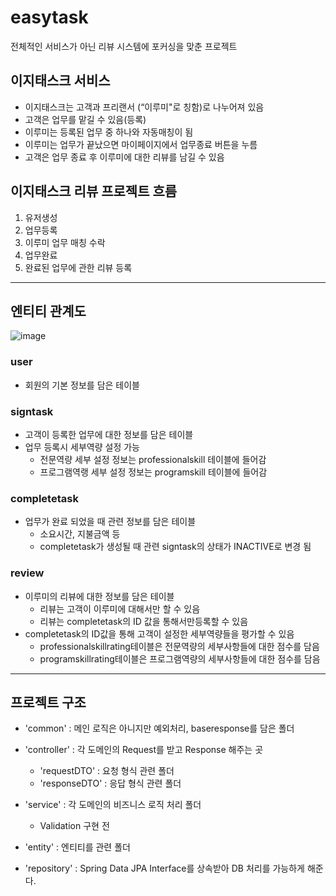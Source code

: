 # easytask

전체적인 서비스가 아닌 리뷰 시스템에 포커싱을 맞춘 프로젝트

## 이지태스크 서비스

- 이지태스크는 고객과 프리랜서 (“이루미"로 칭함)로 나누어져 있음
- 고객은 업무를 맡길 수 있음(등록)
- 이루미는 등록된 업무 중 하나와 자동매칭이 됨
- 이루미는 업무가 끝났으면 마이페이지에서 업무종료 버튼을 누름
- 고객은 업무 종료 후 이루미에 대한 리뷰를 남길 수 있음


## 이지태스크 리뷰 프로젝트 흐름

1. 유저생성
2. 업무등록
3. 이루미 업무 매칭 수락
4. 업무완료
5. 완료된 업무에 관한 리뷰 등록

---

## 엔티티 관계도

![image](https://user-images.githubusercontent.com/104514223/218963186-e4c7c8c0-0e77-4585-97a2-e0cb4e9dd5b5.png)

### user

- 회원의 기본 정보를 담은 테이블

### signtask

- 고객이 등록한 업무에 대한 정보를 담은 테이블
- 업무 등록시 세부역량 설정 가능
  - 전문역량 세부 설정 정보는 professionalskill 테이블에 들어감
  - 프로그램역랭 세부 설정 정보는 programskill 테이블에 들어감

### completetask

- 업무가 완료 되었을 때 관련 정보를 담은 테이블
  - 소요시간, 지불금액 등
  - completetask가 생성될 때 관련 signtask의 상태가 INACTIVE로 변경 됨

### review

- 이루미의 리뷰에 대한 정보를 담은 테이블
  - 리뷰는 고객이 이루미에 대해서만 할 수 있음
  - 리뷰는 completetask의 ID 값을 통해서만등록할 수 있음
- completetask의 ID값을 통해 고객이 설정한 세부역량들을 평가할 수 있음
  - professionalskillrating테이블은 전문역량의 세부사항들에 대한 점수를 담음
  - programskillrating테이블은 프로그램역량의 세부사항들에 대한 점수를 담음

---

## 프로젝트 구조

- 'common' : 메인 로직은 아니지만 예외처리, baseresponse를 담은 폴더

- 'controller' : 각 도메인의 Request를 받고 Response 해주는 곳

  - 'requestDTO' : 요청 형식 관련 폴더
  - 'responseDTO' : 응답 형식 관련 폴더

- 'service' : 각 도메인의 비즈니스 로직 처리 폴더

  - Validation 구현 전

- 'entity' : 엔티티를 관련 폴더

- 'repository' : Spring Data JPA Interface를 상속받아 DB 처리를 가능하게 해준다.
